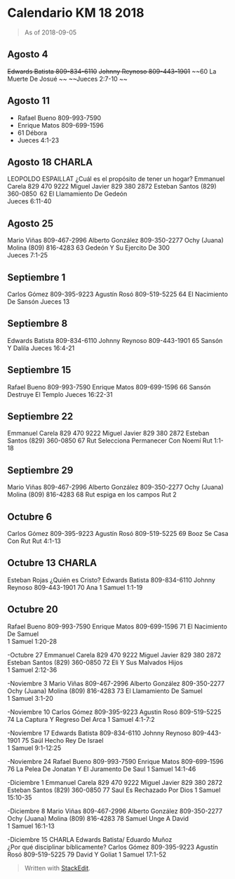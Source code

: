 
# Calendario KM 18 2018
> As of 2018-09-05

## Agosto 4 

~~Edwards Batista 809-834-6110~~ 
~~Johnny Reynoso 809-443-1901~~ 
~~60 La Muerte De Josué ~~
~~Jueces 2:7-10 ~~

## Agosto 11 
- Rafael Bueno 809-993-7590
- Enrique Matos 809-699-1596 
- 61 Débora 
- Jueces 4:1-23 

## Agosto 18 CHARLA 
LEOPOLDO ESPAILLAT 
¿Cuál es el propósito de tener un hogar? 
Emmanuel Carela 829 470 9222 
Miguel Javier 829 380 2872 
Esteban Santos (829) 360-0850 
 62 El Llamamiento De Gedeón  
Jueces 6:11-40 

## Agosto 25 
Mario Viñas 809-467-2996 
Alberto González 809-350-2277 
Ochy (Juana) Molina (809) 816-4283 
63 Gedeón Y Su Ejercito De 300  
Jueces 7:1-25 

## Septiembre 1 
Carlos Gómez 809-395-9223
Agustín Rosó 809-519-5225 
64 El Nacimiento De Sansón 
Jueces 13 

## Septiembre 8 
Edwards Batista 809-834-6110 
Johnny Reynoso 809-443-1901 
65 Sansón Y Dalila 
Jueces 16:4-21 

## Septiembre 15 
Rafael Bueno 809-993-7590 
Enrique Matos 809-699-1596 
66 Sansón Destruye El Templo 
Jueces 16:22-31 

## Septiembre 22 
Emmanuel Carela 829 470 9222 
Miguel Javier 829 380 2872 
Esteban Santos (829) 360-0850 
67 Rut Selecciona Permanecer Con Noemí 
Rut 1:1-18 

## Septiembre 29 
Mario Viñas 809-467-2996 
Alberto González 809-350-2277 
Ochy (Juana) Molina (809) 816-4283 
68 Rut espiga en los campos 
Rut 2 

## Octubre 6 
Carlos Gómez 809-395-9223 
Agustín Rosó 809-519-5225 
69 Booz Se Casa Con Rut 
Rut 4:1-13 

## Octubre 13  CHARLA 
Esteban Rojas 
¿Quién es Cristo? 
Edwards Batista 809-834-6110 
Johnny Reynoso 809-443-1901 
70 Ana 
1 Samuel 1:1-19 

 

## Octubre 20 
Rafael Bueno 809-993-7590 
Enrique Matos 809-699-1596 
71 El Nacimiento De Samuel  
1 Samuel 1:20-28 

-Octubre 27 
Emmanuel Carela 829 470 9222 
Miguel Javier 829 380 2872 
Esteban Santos (829) 360-0850 
72 Eli Y Sus Malvados Hijos  
1 Samuel 2:12-36 

-Noviembre 3 
Mario Viñas 809-467-2996 
Alberto González 809-350-2277 
Ochy (Juana) Molina (809) 816-4283 
73 El Llamamiento De Samuel  
1 Samuel 3:1-20 

-Noviembre 10 
Carlos Gómez 809-395-9223 
Agustin Rosó 809-519-5225 
74 La Captura Y Regreso Del Arca 
1 Samuel 4:1-7:2 

-Noviembre 17 
Edwards Batista 809-834-6110 
Johnny Reynoso 809-443-1901 
75 Saúl Hecho Rey De Israel  
1 Samuel 9:1-12:25 

-Noviembre 24 
Rafael Bueno 809-993-7590 
Enrique Matos 809-699-1596 
76 La Pelea De Jonatan Y El Juramento De Saul 
1 Samuel 14:1-46 

-Diciembre 1 
Emmanuel Carela 829 470 9222 
Miguel Javier 829 380 2872 
Esteban Santos (829) 360-0850 
77 Saul Es Rechazado Por Dios 
1 Samuel 15:10-35 

-Diciembre 8 
Mario Viñas 809-467-2996 
Alberto González 809-350-2277 
Ochy (Juana) Molina (809) 816-4283 
78 Samuel Unge A David  
1 Samuel 16:1-13 

-Diciembre 15 CHARLA 
Edwards Batista/ Eduardo Muñoz  
¿Por qué disciplinar bíblicamente? 
Carlos Gómez 809-395-9223 
Agustín Rosó 809-519-5225 
79 David Y Goliat 
1 Samuel 17:1-52

> Written with [StackEdit](https://stackedit.io/).
<!--stackedit_data:
eyJoaXN0b3J5IjpbLTkwNDg4MDQyNywxOTUwOTE4OTcxXX0=
-->